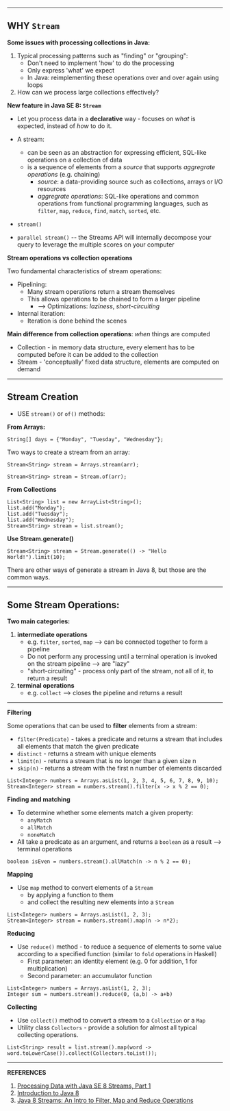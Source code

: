 --------
## WHY `Stream`

**Some issues with processing collections in Java:**

1. Typical processing patterns such as "finding" or "grouping":
	* Don't need to implement 'how' to do the processing
	* Only express 'what' we expect
	* In Java: reimplementing these operations over and over again using loops
2. How can we process large collections effectively?

**New feature in Java SE 8: `Stream`**

* Let you process data in a **declarative** way - focuses on *what* is expected, instead of *how* to do it.
* A stream:
	* can be seen as an abstraction for expressing efficient, SQL-like operations on a collection of data
	* is a sequence of elements from a *source* that supports *aggregrate operations* (e.g. chaining) 
		* *source*: a data-providing source such as collections, arrays or I/O resources
		* *aggregrate operations*: SQL-like operations and common operations from functional programming languages, such as `filter`, `map`, `reduce`, `find`, `match`, `sorted`, etc.

* `stream()` 
* `parallel stream()` -- the Streams API will internally decompose your query to leverage the multiple scores on your computer

**Stream operations vs collection operations**

Two fundamental characteristics of stream operations:

* Pipelining:
	* Many stream operations return a stream themselves
	* This allows operations to be chained to form a larger pipeline
		* --> Optimizations: *laziness*, *short-circuiting*
* Internal iteration:
	* Iteration is done behind the scenes

**Main difference from collection operations**: *when* things are computed

* Collection - in memory data structure, every element has to be computed before it can be added to the collection
* Stream - 'conceptually' fixed data structure, elements are computed on demand

--------
## Stream Creation

* USE `stream()` or `of()` methods:

**From Arrays:**

```
String[] days = {"Monday", "Tuesday", "Wednesday"};
```
Two ways to create a stream from an array:

```
Stream<String> stream = Arrays.stream(arr);
```
```
Stream<String> stream = Stream.of(arr);
```

**From Collections**

```
List<String> list = new ArrayList<String>();
list.add("Monday");
list.add("Tuesday");
list.add("Wednesday");
Stream<String> stream = list.stream();
```

**Use Stream.generate()**

```
Stream<String> stream = Stream.generate(() -> "Hello World!").limit(10);
```
There are other ways of generate a stream in Java 8, but those are the common ways. 

---------
## Some Stream Operations:

**Two main categories:**

1. **intermediate operations**
	* e.g. `filter`, `sorted`, `map` --> can be connected together to form a pipeline 
	* Do not perform any processing until a terminal operation is invoked on the stream pipeline --> are "lazy"
	* "short-circuiting" - process only part of the stream, not all of it, to return a result
2. **terminal operations**
	* e.g. `collect` --> closes the pipeline and returns a result

---

**Filtering**

Some operations that can be used to **filter** elements from a stream:

* `filter(Predicate)` - takes a predicate and returns a stream that includes all elements that match the given predicate
* `distinct` - returns a stream with unique elements
* `limit(n)` - returns a stream that is no longer than a given size n
* `skip(n)` - returns a stream with the first n number of elements discarded

```
List<Integer> numbers = Arrays.asList(1, 2, 3, 4, 5, 6, 7, 8, 9, 10);
Stream<Integer> stream = numbers.stream().filter(x -> x % 2 == 0);

```

**Finding and matching**

* To determine whether some elements match a given property:
	* `anyMatch`
	* `allMatch`
	* `noneMatch`
* All take a predicate as an argument, and returns a `boolean` as a result --> terminal operations

```
boolean isEven = numbers.stream().allMatch(n -> n % 2 == 0);
```

**Mapping**

* Use `map` method to convert elements of a `Stream` 
	* by applying a function to them 
	* and collect the resulting new elements into a `Stream`

``` 
List<Integer> numbers = Arrays.asList(1, 2, 3);
Stream<Integer> stream = numbers.stream().map(n -> n*2);
``` 

**Reducing**

* Use `reduce()` method - to reduce a sequence of elements to some value according to a specified function (similar to `fold` operations in Haskell)
	* First parameter: an identity element (e.g. 0 for addition, 1 for multiplication)
	* Second parameter: an accumulator function

```
List<Integer> numbers = Arrays.asList(1, 2, 3);
Integer sum = numbers.stream().reduce(0, (a,b) -> a+b)
```

**Collecting**

* Use `collect()` method to convert a stream to a `Collection` or a `Map`
* Utility class `Collectors` - provide a solution for almost all typical collecting operations.

```
List<String> result = list.stream().map(word -> word.toLowerCase()).collect(Collectors.toList());
```

--------

**REFERENCES**

1. [Processing Data with Java SE 8 Streams, Part 1](http://www.oracle.com/technetwork/articles/java/ma14-java-se-8-streams-2177646.html)
2. [Introduction to Java 8](http://www.baeldung.com/java-8-streams-introduction)
3. [Java 8 Streams: An Intro to Filter, Map and Reduce Operations](https://www.sitepoint.com/java-8-streams-filter-map-reduce/)




